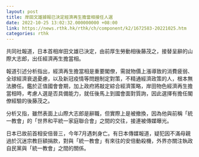 ```yaml
---
layout: post
title: 岸田文雄據報已決定經濟再生擔當相接任人選
date: 2022-10-25 13:02:32.000000000 +08:00
link: https://news.rthk.hk/rthk/ch/component/k2/1672583-20221025.htm
categories: rthk
---
```


共同社報道，日本首相岸田文雄已決定，由前厚生勞動相後藤茂之，接替呈辭的山際大志郎，出任經濟再生擔當相。

報道引述分析指出，經濟再生擔當相是重要閣僚，需就物價上漲導致的消費疲弱、全球經濟衰退憂慮，以及新冠疫情等問題制定對策，不精通經濟政策的人，根本無法勝任。鑑於正值國會會期，加上政府將敲定綜合經濟策略，岸田物色經濟再生擔當相時，考慮人選是否具備能力，就任後馬上到國會面對質詢，因此選擇有擔任閣僚經驗的後藤茂之。

分析又指，雖然表面上山際大志郎是辭職，但實際上是被撤換，因為他與前稱「統一教會」的「世界和平統一家庭聯合會」之間的交往，接連被傳媒曝光。

日本已故前首相安倍晉三，今年7月遇刺身亡。有日本傳媒報道，疑犯因不滿母親過於沉迷宗教巨額捐款，對與「統一教會」有來往的安倍動殺機，外界亦關注執政自民黨與「統一教會」之間的關係。
